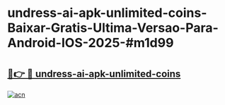 # undress-ai-apk-unlimited-coins-Baixar-Gratis-Ultima-Versao-Para-Android-IOS-2025-#m1d99

# <h2><a href="https://ainizakaria.my?title=undress-ai-apk-unlimited-coins&ref=24M">🔗👉 🔴 undress-ai-apk-unlimited-coins</a></h2>

[![acn](https://github.com/user-attachments/assets/0f9c940e-d8b0-45ae-aac7-cd30a18b3e1c)](https://ainizakaria.my?title=undress-ai-apk-unlimited-coins&ref=24M)

